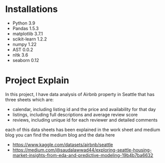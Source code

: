 
# Installations

- Python 3.9
- Pandas 1.5.3
- matplotlib 3.7.1
- scikit-learn 1.2.2
- numpy 1.22
- AST 0.0.2
- nltk 3.6
- seaborn 0.12

# Project Explain 
In this project, I have data analysis of Airbnb property in Seattle that has three sheets which are:
- calendar, including listing id and the price and availability for that day
- listings, including full descriptions and average review score
- reviews, including unique id for each reviewer and detailed comments

each of this data sheets has been explained in the work sheet and medium blog you can find the medium blog and the data here

- https://www.kaggle.com/datasets/airbnb/seattle
- https://medium.com/@saudalawwad44/exploring-seattle-housing-market-insights-from-eda-and-predictive-modeling-19b4b7ba6632
